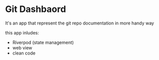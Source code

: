 # Git Dashbaord

It's an app that represent the git repo documentation in more handy way

this app inludes:

* Riverpod (state management)
* web view
* clean code
